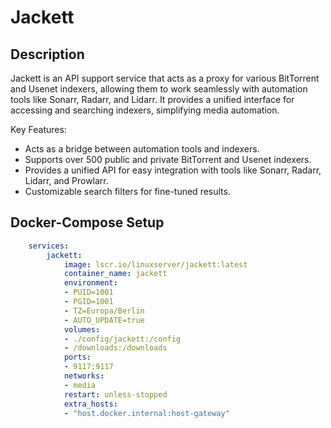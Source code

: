 # Jackett

## Description
Jackett is an API support service that acts as a proxy for various BitTorrent and Usenet indexers, allowing them to work seamlessly with automation tools like Sonarr, Radarr, and Lidarr. It provides a unified interface for accessing and searching indexers, simplifying media automation.

Key Features:
- Acts as a bridge between automation tools and indexers.
- Supports over 500 public and private BitTorrent and Usenet indexers.
- Provides a unified API for easy integration with tools like Sonarr, Radarr, Lidarr, and Prowlarr.
- Customizable search filters for fine-tuned results.

## Docker-Compose Setup

```yaml
    services:
        jackett:
            image: lscr.io/linuxserver/jackett:latest
            container_name: jackett
            environment:
            - PUID=1001
            - PGID=1001
            - TZ=Europa/Berlin
            - AUTO_UPDATE=true
            volumes:
            - ./config/jackett:/config
            - /downloads:/downloads
            ports:
            - 9117:9117
            networks:
            - media
            restart: unless-stopped
            extra_hosts:
            - "host.docker.internal:host-gateway"
```